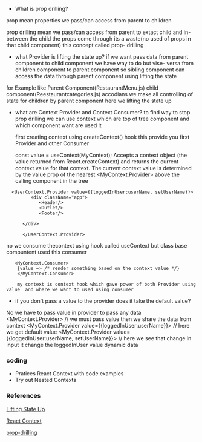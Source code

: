 - What is prop drilling?

prop mean properties we pass/can access from parent to children

prop drilling mean we pass/can access from parent to extact child and in-between the child the props come through its a waste(no used of props in that child component) this concept called prop- drilling
  

- what Provider  is lifting the state up?
 if we want pass data from parent component to child component we have way to do but vise- versa from children component to parent component so sibling component can access the data through parent component using lifting the state 

 for Example like 
  Parent Component(RestaurantMenu.js)
  child component(Reestaurantcategories.js)
  accodians we make all controlling of state for children by parent component here we  lifting the state up
      



- what are Context Provider and Context Consumer?
 to find way to stop prop drilling we can use context which are top of tree component and which component want are used it

  first creating context using createContext() hook
  this provide you first Provider and other Consumer

  const value = useContext(MyContext); Accepts a context object (the value returned from React.createContext) and returns the current context value for that context. The current context value is determined by the value prop of the nearest <MyContext.Provider> above the calling component in the tree



```
  <UserContext.Provider value={{loggedInUser:userName, setUserName}}>
         <div className="app">
            <Header/>
            <Outlet/>
            <Footer/>
         
      </div>

      </UserContext.Provider>

```

no we consume thecontext using hook called useContext but class base compuntent used this consumer 

```
   <MyContext.Consumer>
    {value => /* render something based on the context value */}
    </MyContext.Consumer>

    my context is context hook which gave power of both Provider using value  and where we want to used using consumer

```


- if you don't pass a value to the provider does it take the default value?

 No we have to pass value in provider to pass any data
 <MyContext.Provider> // we must pass value then we share the data from context
 <MyContext.Provider value={{loggedInUser:userName}}> // here we get default value 
   <MyContext.Provider value={{loggedInUser:userName, setUserName}}> // here we see that change in input it change the loggedInUser value dynamic data


### coding

- Pratices React Context with code examples
- Try out Nested Contexts


### References
[Lifting State Up](https://legacy.reactjs.org/docs/lifting-state-up.html)

[React Context](https://legacy.reactjs.org/docs/context.html)

[prop-drilling](https://medium.com/analytics-vidhya/props-drilling-in-react-js-934120a4906b)